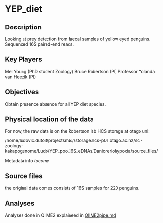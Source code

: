 # YEP_diet

## Description
Looking at prey detection from faecal samples of yellow eyed penguins. Sequenced 16S paired-end reads.

## Key Players
Mel Young (PhD student Zoology)
Bruce Robertson (PI)
Professor Yolanda van Heezik (PI)

## Objectives
Obtain presence absence for all YEP diet species.

## Physical location of the data
For now, the raw data is on the Robertson lab HCS storage  at otago uni:

/home/ludovic.dutoit/projectsmb://storage.hcs-p01.otago.ac.nz/sci-zoology-kakapogenome/Ludo/YEP_poo_16S_eDNAs/Danioreriohypoxia/source_files/

Metadata info *tocome*

## Source files
the original data comes consists of 16S samples for 220 penguins.
## Analyses

Analyses done in QIIME2 explaineed in [QIIME2pipe.md](QIIME2pipe.md)

